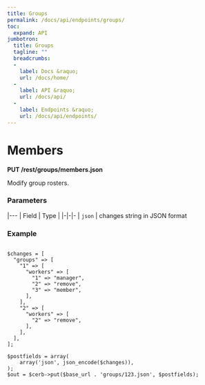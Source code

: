 ```yaml
---
title: Groups
permalink: /docs/api/endpoints/groups/
toc:
  expand: API
jumbotron:
  title: Groups
  tagline: ""
  breadcrumbs:
  -
    label: Docs &raquo;
    url: /docs/home/
  -
    label: API &raquo;
    url: /docs/api/
  -
    label: Endpoints &raquo;
    url: /docs/api/endpoints/
---
```


# Members

**PUT /rest/groups/members.json**

Modify group rosters.

### Parameters

|---
| Field | Type | 
|-|-|-
| `json` | changes string in JSON format

### Example

<pre>
<code class="language-php">
$changes = [
  "groups" => [
    "1" => [
      "workers" => [
        "1" => "manager",
        "2" => "remove",
        "3" => "member",
      ],
    ],
    "2" => [
      "workers" => [
        "2" => "remove",
      ],
    ],
  ],
];

$postfields = array(
    array('json', json_encode($changes)),
);
$out = $cerb->put($base_url . 'groups/123.json', $postfields);
</code>
</pre>
